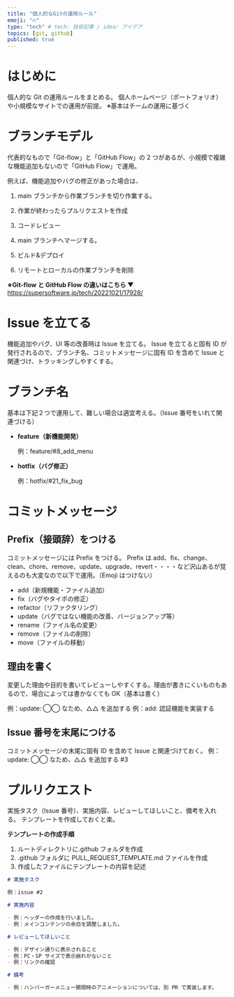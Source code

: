 ```yaml
---
title: "個人的なGitの運用ルール"
emoji: "🔥"
type: "tech" # tech: 技術記事 / idea: アイデア
topics: [git, github]
published: true
---
```


# はじめに

個人的な Git の運用ルールをまとめる。
個人ホームページ（ポートフォリオ）や小規模なサイトでの運用が前提。
※基本はチームの運用に基づく

# ブランチモデル

代表的なもので「Git-flow」と「GitHub Flow」の 2 つがあるが、小規模で複雑な機能追加もないので「GitHub Flow」で運用。

例えば、機能追加やバグの修正があった場合は、

1. main ブランチから作業ブランチを切り作業する。

2. 作業が終わったらプルリクエストを作成

3. コードレビュー

4. main ブランチへマージする。

5. ビルド&デプロイ

6. リモートとローカルの作業ブランチを削除

**※Git-flow と GitHub Flow の違いはこちら ▼**
https://supersoftware.jp/tech/20221021/17928/

# Issue を立てる

機能追加やバグ、UI 等の改善時は Issue を立てる。
Issue を立てると固有 ID が発行されるので、ブランチ名、コミットメッセージに固有 ID を含めて Issue と関連づけ、トラッキングしやすくする。

# ブランチ名

基本は下記２つで運用して、難しい場合は適宜考える。（Issue 番号をいれて関連づける）

- **feature（新機能開発）**

  例：feature/#8_add_menu

- **hotfix（バグ修正）**

  例：hotfix/#21_fix_bug

# コミットメッセージ

## Prefix（接頭辞）をつける

コミットメッセージには Prefix をつける。
Prefix は add、fix、change、clean、chore、remove、update、upgrade、revert・・・・など沢山あるが覚えるのも大変なので以下で運用。（Emoji はつけない）

- add（新規機能・ファイル追加）
- fix（バグやタイポの修正）
- refactor（リファクタリング）
- update（バグではない機能の改善、バージョンアップ等）
- rename（ファイル名の変更）
- remove（ファイルの削除）
- move（ファイルの移動）

## 理由を書く

変更した理由や目的を書いてレビューしやすくする。理由が書きにくいものもあるので、場合によっては書かなくても OK（基本は書く）

例：update: ◯◯ なため、△△ を追加する
例：add: 認証機能を実装する

## Issue 番号を末尾につける

コミットメッセージの末尾に固有 ID を含めて Issue と関連づけておく。
例：update: ◯◯ なため、△△ を追加する #3

# プルリクエスト

実施タスク（Issue 番号）、実施内容、レビューしてほしいこと、備考を入れる。
テンプレートを作成しておくと楽。

**テンプレートの作成手順**

1. ルートディレクトリに.github フォルダを作成
2. .github フォルダに PULL_REQUEST_TEMPLATE.md ファイルを作成
3. 作成したファイルにテンプレートの内容を記述

```md:/.github/PULL_REQUEST_TEMPLATE.md
# 実施タスク

例：issue #2

# 実施内容

- 例：ヘッダーの作成を行いました。
- 例：メインコンテンツの余白を調整しました。

# レビューしてほしいこと

- 例：デザイン通りに表示されること
- 例：PC・SP サイズで表示崩れがないこと
- 例：リンクの確認

# 備考

- 例：ハンバーガーメニュー開閉時のアニメーションについては、別 PR で実装します。

```
